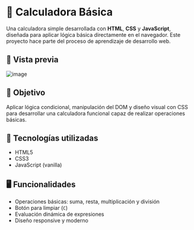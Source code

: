 # 🧮 Calculadora Básica

Una calculadora simple desarrollada con **HTML**, **CSS** y **JavaScript**, diseñada para aplicar lógica básica directamente en el navegador. Este proyecto hace parte del proceso de aprendizaje de desarrollo web.

## 🚀 Vista previa

![image](https://github.com/user-attachments/assets/ed837233-1f0b-4f35-969d-4e3187155f15)


## 🎯 Objetivo

Aplicar lógica condicional, manipulación del DOM y diseño visual con CSS para desarrollar una calculadora funcional capaz de realizar operaciones básicas.

## 🔧 Tecnologías utilizadas

- HTML5  
- CSS3  
- JavaScript (vanilla)

## 🖥️ Funcionalidades

- Operaciones básicas: suma, resta, multiplicación y división  
- Botón para limpiar (`C`)  
- Evaluación dinámica de expresiones  
- Diseño responsive y moderno


